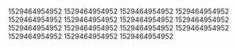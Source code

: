 1529464954952
1529464954952
1529464954952
1529464954952
1529464954952
1529464954952
1529464954952
1529464954952
1529464954952
1529464954952
1529464954952
1529464954952
1529464954952
1529464954952
1529464954952